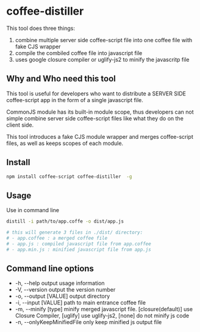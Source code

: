 # coffee-distiller

This tool does three things:

1. combine multiple server side coffee-script file into one coffee file with fake CJS wrapper
2. compile the combiled coffee file into javascript file
3. uses google closure compiler or uglify-js2 to minify the javascritp file

## Why and Who need this tool

This tool is useful for developers who want to distribute a SERVER SIDE coffee-script app in the form of a single javascript file.

CommonJS module has its built-in module scope, thus developers can not simple combine server side coffee-script files like what they do on the client side.

This tool introduces a fake CJS module wrapper and merges coffee-script files, as well as keeps scopes of each module.

## Install

```bash
npm install coffee-script coffee-distiller  -g
```

## Usage

Use in command line

```bash
distill -i path/to/app.coffe -o dist/app.js

# this will generate 3 files in ./dist/ directory:
# - app.coffee : a merged coffee file
# - app.js : compiled javascript file from app.coffee
# - app.min.js : minified javascript file from app.js
```

## Command line options

* -h, --help            output usage information
* -V, --version         output the version number
* -o, --output [VALUE]  output directory
* -i, --input [VALUE]   path to main entrance coffee file
* -m, --minify [type]   minify merged javascript file. [closure(default)] use Closure Compiler, [uglify] use uglify-js2, [none] do not minify js code
* -n, --onlyKeepMinifiedFile  only keep minified js output file




